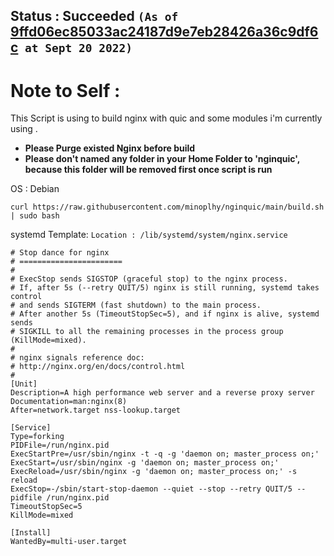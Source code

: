 ## Status : Succeeded `(As of `[9ffd06ec85033ac24187d9e7eb28426a36c9df6c](https://github.com/minoplhy/nginquic/commit/9ffd06ec85033ac24187d9e7eb28426a36c9df6c)` at Sept 20 2022)`
# Note to Self :
This Script is using to build nginx with quic and some modules i'm currently using .

- **Please Purge existed Nginx before build**
- **Please don't named any folder in your Home Folder to 'nginquic', because this folder will be removed first once script is run**

OS : Debian

```shell
curl https://raw.githubusercontent.com/minoplhy/nginquic/main/build.sh | sudo bash
```

systemd Template:
`Location : /lib/systemd/system/nginx.service`

```
# Stop dance for nginx
# =======================
#
# ExecStop sends SIGSTOP (graceful stop) to the nginx process.
# If, after 5s (--retry QUIT/5) nginx is still running, systemd takes control
# and sends SIGTERM (fast shutdown) to the main process.
# After another 5s (TimeoutStopSec=5), and if nginx is alive, systemd sends
# SIGKILL to all the remaining processes in the process group (KillMode=mixed).
#
# nginx signals reference doc:
# http://nginx.org/en/docs/control.html
#
[Unit]
Description=A high performance web server and a reverse proxy server
Documentation=man:nginx(8)
After=network.target nss-lookup.target

[Service]
Type=forking
PIDFile=/run/nginx.pid
ExecStartPre=/usr/sbin/nginx -t -q -g 'daemon on; master_process on;'
ExecStart=/usr/sbin/nginx -g 'daemon on; master_process on;'
ExecReload=/usr/sbin/nginx -g 'daemon on; master_process on;' -s reload
ExecStop=-/sbin/start-stop-daemon --quiet --stop --retry QUIT/5 --pidfile /run/nginx.pid
TimeoutStopSec=5
KillMode=mixed

[Install]
WantedBy=multi-user.target

```
